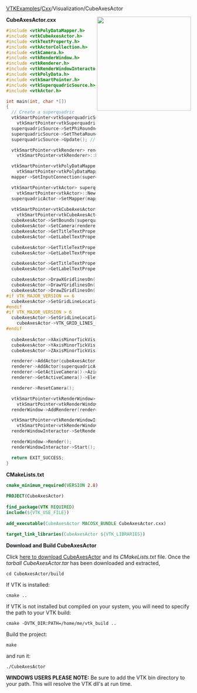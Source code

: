 [VTKExamples](/index/)/[Cxx](/Cxx)/Visualization/CubeAxesActor

<img align="right" src="https://github.com/lorensen/VTKExamples/blob/gh-pages/Testing/Baseline/Visualization/TestCubeAxesActor.png?raw=true" width="256" />

**CubeAxesActor.cxx**
```c++
#include <vtkPolyDataMapper.h>
#include <vtkCubeAxesActor.h>
#include <vtkTextProperty.h>
#include <vtkActorCollection.h>
#include <vtkCamera.h>
#include <vtkRenderWindow.h>
#include <vtkRenderer.h>
#include <vtkRenderWindowInteractor.h>
#include <vtkPolyData.h>
#include <vtkSmartPointer.h>
#include <vtkSuperquadricSource.h>
#include <vtkActor.h>

int main(int, char *[])
{
  // Create a superquadric
  vtkSmartPointer<vtkSuperquadricSource> superquadricSource = 
    vtkSmartPointer<vtkSuperquadricSource>::New();
  superquadricSource->SetPhiRoundness(3.1);
  superquadricSource->SetThetaRoundness(1.0);
  superquadricSource->Update(); // needed to GetBounds later

  vtkSmartPointer<vtkRenderer> renderer =
    vtkSmartPointer<vtkRenderer>::New();

  vtkSmartPointer<vtkPolyDataMapper> mapper =
    vtkSmartPointer<vtkPolyDataMapper>::New();
  mapper->SetInputConnection(superquadricSource->GetOutputPort());

  vtkSmartPointer<vtkActor> superquadricActor =
    vtkSmartPointer<vtkActor>::New();
  superquadricActor->SetMapper(mapper);
  
  vtkSmartPointer<vtkCubeAxesActor> cubeAxesActor =
    vtkSmartPointer<vtkCubeAxesActor>::New();
  cubeAxesActor->SetBounds(superquadricSource->GetOutput()->GetBounds());
  cubeAxesActor->SetCamera(renderer->GetActiveCamera());
  cubeAxesActor->GetTitleTextProperty(0)->SetColor(1.0, 0.0, 0.0);
  cubeAxesActor->GetLabelTextProperty(0)->SetColor(1.0, 0.0, 0.0);

  cubeAxesActor->GetTitleTextProperty(1)->SetColor(0.0, 1.0, 0.0);
  cubeAxesActor->GetLabelTextProperty(1)->SetColor(0.0, 1.0, 0.0);

  cubeAxesActor->GetTitleTextProperty(2)->SetColor(0.0, 0.0, 1.0);
  cubeAxesActor->GetLabelTextProperty(2)->SetColor(0.0, 0.0, 1.0);

  cubeAxesActor->DrawXGridlinesOn();
  cubeAxesActor->DrawYGridlinesOn();
  cubeAxesActor->DrawZGridlinesOn();
#if VTK_MAJOR_VERSION == 6
  cubeAxesActor->SetGridLineLocation(VTK_GRID_LINES_FURTHEST);
#endif
#if VTK_MAJOR_VERSION > 6
  cubeAxesActor->SetGridLineLocation(
    cubeAxesActor->VTK_GRID_LINES_FURTHEST);
#endif
  
  cubeAxesActor->XAxisMinorTickVisibilityOff();
  cubeAxesActor->YAxisMinorTickVisibilityOff();
  cubeAxesActor->ZAxisMinorTickVisibilityOff();

  renderer->AddActor(cubeAxesActor);
  renderer->AddActor(superquadricActor);
  renderer->GetActiveCamera()->Azimuth(30);
  renderer->GetActiveCamera()->Elevation(30);

  renderer->ResetCamera();

  vtkSmartPointer<vtkRenderWindow> renderWindow =
    vtkSmartPointer<vtkRenderWindow>::New();
  renderWindow->AddRenderer(renderer);

  vtkSmartPointer<vtkRenderWindowInteractor> renderWindowInteractor =
    vtkSmartPointer<vtkRenderWindowInteractor>::New();
  renderWindowInteractor->SetRenderWindow(renderWindow);

  renderWindow->Render();
  renderWindowInteractor->Start();

  return EXIT_SUCCESS;
}
```
**CMakeLists.txt**
```cmake
cmake_minimum_required(VERSION 2.8)
 
PROJECT(CubeAxesActor)
 
find_package(VTK REQUIRED)
include(${VTK_USE_FILE})
 
add_executable(CubeAxesActor MACOSX_BUNDLE CubeAxesActor.cxx)
 
target_link_libraries(CubeAxesActor ${VTK_LIBRARIES})
```

**Download and Build CubeAxesActor**

Click [here to download CubeAxesActor](https://github.com/lorensen/VTKWikiExamplesTarballs/raw/master/CubeAxesActor.tar) and its *CMakeLists.txt* file.
Once the *tarball CubeAxesActor.tar* has been downloaded and extracted,
```
cd CubeAxesActor/build 
```
If VTK is installed:
```
cmake ..
```
If VTK is not installed but compiled on your system, you will need to specify the path to your VTK build:
```
cmake -DVTK_DIR:PATH=/home/me/vtk_build ..
```
Build the project:
```
make
```
and run it:
```
./CubeAxesActor
```
**WINDOWS USERS PLEASE NOTE:** Be sure to add the VTK bin directory to your path. This will resolve the VTK dll's at run time.

